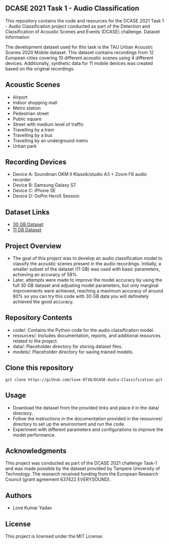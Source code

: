 ## DCASE 2021 Task 1 - Audio Classification

This repository contains the code and resources for the DCASE 2021 Task 1 - Audio Classification project conducted as part of the Detection and Classification of Acoustic Scenes and Events (DCASE) challenge.
Dataset Information

The development dataset used for this task is the TAU Urban Acoustic Scenes 2020 Mobile dataset. This dataset contains recordings from 12 European cities covering 10 different acoustic scenes using 4 different devices. Additionally, synthetic data for 11 mobile devices was created based on the original recordings.
## Acoustic Scenes

- Airport
- Indoor shopping mall
- Metro station
- Pedestrian street
- Public square
- Street with medium level of traffic
- Travelling by a tram
- Travelling by a bus
- Travelling by an underground metro
- Urban park

## Recording Devices

- Device A: Soundman OKM II Klassik/studio A3 + Zoom F8 audio recorder
- Device B: Samsung Galaxy S7
- Device C: iPhone SE
- Device D: GoPro Hero5 Session

## Dataset Links

- [30 GB Dataset](https://zenodo.org/records/3819968)
- [11 GB Dataset](https://zenodo.org/records/4767109)

## Project Overview

- The goal of this project was to develop an audio classification model to classify the acoustic scenes present in the audio recordings. Initially, a smaller subset of the dataset (11 GB) was used with basic parameters, achieving an accuracy of 58%.
- Later, attempts were made to improve the model accuracy by using the full 30 GB dataset and adjusting model parameters, but only marginal improvements were achieved, reaching a maximum accuracy of around 80% so you can try this code with 30 GB data you will definetely achieved the good accuracy.
## Repository Contents

- code/: Contains the Python code for the audio classification model.
- resources/: Includes documentation, reports, and additional resources related to the project.
- data/: Placeholder directory for storing dataset files.
- models/: Placeholder directory for saving trained models.

## Clone this repository
    git clone https://github.com/love-0710/DCASE-Audio-Classification.git

## Usage

- Download the dataset from the provided links and place it in the data/ directory.
- Follow the instructions in the documentation provided in the resources/ directory to set up the environment and run the code.
- Experiment with different parameters and configurations to improve the model performance.

## Acknowledgments

This project was conducted as part of the DCASE 2021 challenge Task-1 and was made possible by the dataset provided by Tampere University of Technology. The research received funding from the European Research Council (grant agreement 637422 EVERYSOUND).
## Authors

- Love Kumar Yadav

## License

This project is licensed under the MIT License.
